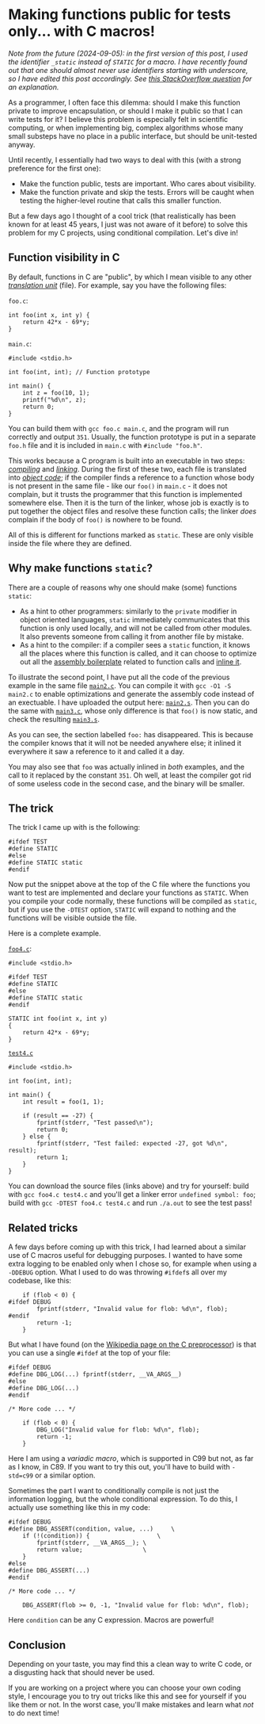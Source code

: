 # Making functions public for tests only... with C macros!

*Note from the future (2024-09-05): in the first version of this post,
I used the identifier `_static` instead of `STATIC` for a macro.
I have recently found out that one should almost never use identifiers
starting with underscore, so I have edited this post accordingly. See
[this StackOverflow question](https://stackoverflow.com/questions/69084726/what-are-the-rules-about-using-an-underscore-in-a-c-identifier)
for an explanation.*

As a programmer, I often face this dilemma: should I make this
function private to improve encapsulation, or should I make it
public so that I can write tests for it? I believe this problem is
especially felt in scientific computing, or when implementing big,
complex algorithms whose many small substeps have no place in a
public interface, but should be unit-tested anyway.

Until recently, I essentially had two ways to deal with this (with
a strong preference for the first one):

* Make the function public, tests are important. Who cares about visibility.
* Make the function private and skip the tests. Errors will be caught when
  testing the higher-level routine that calls this smaller function.

But a few days ago I thought of a cool trick (that realistically
has been known for at least 45 years, I just was not aware of it
before) to solve this problem for my C projects, using conditional
compilation.  Let's dive in!

## Function visibility in C

By default, functions in C are "public", by which I mean visible to any other
*[translation unit](https://en.wikipedia.org/wiki/Translation_unit_%28programming%29)*
(file). For example, say you have the following files:

`foo.c`:

```
int foo(int x, int y) {
	return 42*x - 69*y;
}
```

`main.c`:

```
#include <stdio.h>

int foo(int, int); // Function prototype

int main() {
	int z = foo(10, 1);
	printf("%d\n", z);
	return 0;
}
```

You can build them with `gcc foo.c main.c`, and the program will
run correctly and output `351`. Usually, the function prototype is
put in a separate `foo.h` file and it is included in `main.c` with
`#include "foo.h"`.

This works because a C program is built into an executable in two
steps: *[compiling](https://en.wikipedia.org/wiki/Compiler)* and
*[linking](https://en.wikipedia.org/wiki/Linker_(computing))*.
During the first of these two, each file is translated into
*[object code](https://en.wikipedia.org/wiki/Object_file)*; if the
compiler finds a reference to a function whose body is not present in
the same file - like our `foo()` in `main.c` - it does not complain,
but it trusts the programmer that this function is implemented somewhere
else. Then it is the turn of the linker, whose job is exactly is to
put together the object files and resolve these function calls;
the linker *does* complain if the body of `foo()` is nowhere to be found.

All of this is different for functions marked as `static`. These are
only visible inside the file where they are defined.

## Why make functions `static`?

There are a couple of reasons why one should make (some) functions
`static`:

* As a hint to other programmers: similarly to the `private` modifier
  in object oriented languages, `static` immediately communicates that
  this function is only used locally, and will not be called from other
  modules. It also prevents someone from calling it from another file
  by mistake.
* As a hint to the compiler: if a compiler sees a `static` function, it
  knows all the places where this function is called, and it can
  choose to optimize out all the
  [assembly boilerplate](https://en.wikipedia.org/wiki/Calling_convention)
  related to function calls and
  [inline it](https://en.wikipedia.org/wiki/Inline_expansion).

To illustrate the second point, I have put all the code of the
previous example in the same file [`main2.c`](./main2.c). You can
compile it with `gcc -O1 -S main2.c` to enable optimizations and
generate the assembly code instead of an exectuable. I have uploaded
the output here: [`main2.s`](./main2.s). Then you can do the same with
[`main3.c`](./main3.c), whose only difference is that `foo()` is now
static, and check the resulting [`main3.s`](./main3.s).

As you can see, the section labelled `foo:` has disappeared. This
is because the compiler knows that it will not be needed anywhere
else; it inlined it everywhere it saw a reference to it and called
it a day.

You may also see that `foo` was actually inlined in *both* examples,
and the call to it replaced by the constant `351`. Oh well, at least
the compiler got rid of some useless code in the second case, and
the binary will be smaller.

## The trick

The trick I came up with is the following:

```
#ifdef TEST
#define STATIC
#else
#define STATIC static
#endif
```

Now put the snippet above at the top of the C file where the functions
you want to test are implemented and declare your functions as
`STATIC`. When you compile your code normally,
these functions will be compiled as `static`, but if you use the
`-DTEST` option, `STATIC` will expand to nothing and the functions
will be visible outside the file.

Here is a complete example.

[`foo4.c`](./foo4.c):

```
#include <stdio.h>

#ifdef TEST
#define STATIC
#else
#define STATIC static
#endif

STATIC int foo(int x, int y)
{
	return 42*x - 69*y;
}
```

[`test4.c`](./test4.c)

```
#include <stdio.h>

int foo(int, int);

int main() {
	int result = foo(1, 1);

	if (result == -27) {
		fprintf(stderr, "Test passed\n");
		return 0;
	} else {
		fprintf(stderr, "Test failed: expected -27, got %d\n", result);
		return 1;
	}
}
```

You can download the source files (links above) and try for yourself:
build with `gcc foo4.c test4.c` and you'll get a linker error
`undefined symbol: foo`; build with `gcc -DTEST foo4.c test4.c` and
run `./a.out` to see the test pass!

## Related tricks

A few days before coming up with this trick, I had learned about a
similar use of C macros useful for debugging purposes. I wanted to
have some extra logging to be enabled only when I chose so, for
example when using a `-DDEBUG` option. What I used to do was throwing
`#ifdef`s all over my codebase, like this:

```
	if (flob < 0) {
#ifdef DEBUG
		fprintf(stderr, "Invalid value for flob: %d\n", flob);
#endif
		return -1;
	}
```

But what I have found (on the
[Wikipedia page on the C preprocessor](https://en.wikipedia.org/wiki/C_preprocessor))
is that you can use a single `#ifdef` at the top of your file:

```
#ifdef DEBUG
#define DBG_LOG(...) fprintf(stderr, __VA_ARGS__)
#else
#define DBG_LOG(...)
#endif

/* More code ... */

	if (flob < 0) {
		DBG_LOG("Invalid value for flob: %d\n", flob);
		return -1;
	}
```

Here I am using a *variadic macro*, which is supported in C99 but not,
as far as I know, in C89. If you want to try this out, you'll have to
build with `-std=c99` or a similar option.

Sometimes the part I want to conditionally compile is not just the
information logging, but the whole conditional expression. To do this,
I actually use something like this in my code:

```
#ifdef DEBUG
#define DBG_ASSERT(condition, value, ...)     \
	if (!(condition)) {                   \
		fprintf(stderr, __VA_ARGS__); \
		return value;                 \
	}
#else
#define DBG_ASSERT(...)
#endif

/* More code ... */

	DBG_ASSERT(flob >= 0, -1, "Invalid value for flob: %d\n", flob);
```

Here `condition` can be any C expression. Macros are powerful!

## Conclusion

Depending on your taste, you may find this a clean way to write
C code, or a disgusting hack that should never be used.

If you are working on a project where you can choose your own coding
style, I encourage you to try out tricks like this and see for
yourself if you like them or not. In the worst case, you'll make
mistakes and learn what *not* to do next time!
